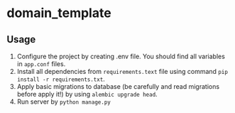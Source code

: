# domain_template

## Usage

1. Configure the project by creating .env file. You should
find all variables in `app.conf` files.
2. Install all dependencies from `requirements.text` file using
command `pip install -r requirements.txt`.
3. Apply basic migrations to database (be carefully and read
migrations before apply it!) by using `alembic upgrade head`.
4. Run server by `python manage.py`